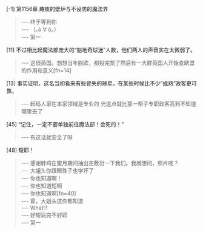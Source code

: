 
[-1] 第1156章 瘫痪的壁炉与不设防的魔法界
>--- 终于等到你<br>
>--- （｡ò ∀ ó｡）<br>
>--- 第一<br>

[11] 不过相比起魔法部庞大的“魁地奇球迷”人数，他们两人的声音实在太微弱了。
>--- 这很英国。想想当年脱欧，都投完票了然后有一大群英国人开始查欧盟的作用和意义[fn=14]<br>

[13] 事实证明，这名当初看来有些冒失的球星，在某些时候比不少“成熟”政客更可靠。
>--- 起码人家在本家领域是专业的
光这点就比那一帮子专职政客高到不知道哪里去了<br>

[45] “记住，一定不要单独前往魔法部！会死的！”
>--- 有这话就安全了呀<br>

[48] 短耶！
>--- 感谢胖鸡在蜜月期间抽出空敷衍一下我们。我就想问，照片呢？<br>
>--- 大姐头你跟眼珠子也学坏了<br>
>--- 你也知道啊！<br>
>--- 你也知道短啊<br>
>--- 你也知道啊[fn=40]<br>
>--- 霍，大姐头这你都知道<br>
>--- What⁉️<br>
>--- 好短玩完不好耶<br>
>--- 第一<br>
